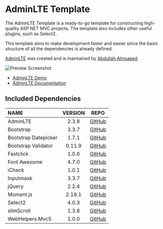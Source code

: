 # AdminLTE Template

The AdminLTE Template is a ready-to-go template for constructing high-quality ASP.NET MVC projects.
The template also includes other useful plugins, such as Select2.

This template aims to make development faster and easier since the basic structure of all the
dependencies is already defined.

[AdminLTE](https://github.com/almasaeed2010/AdminLTE) was created and is maintained
by [Abdullah Almsaeed](https://almsaeedstudio.com/).

![Preview Screenshot](https://raw.githubusercontent.com/c0shea/AdminLTE-Template/master/src/AdminLTE%20Template%20Installer/AdminLTE%20Preview.png)

- [AdminLTE Demo](https://adminlte.io/themes/AdminLTE/index2.html)
- [AdminLTE Documentation](https://adminlte.io/themes/AdminLTE/documentation/index.html)

## Included Dependencies
| NAME | VERSION | REPO |
| :--- | :---: | :---: |
| AdminLTE | 2.3.8 | [GitHub](https://github.com/almasaeed2010/AdminLTE/)
| Bootstrap | 3.3.7 | [GitHub](https://github.com/twbs/bootstrap)
| Bootstrap Datepicker | 1.7.1 | [GitHub](https://github.com/uxsolutions/bootstrap-datepicker/releases)
| Bootstrap Validator | 0.11.9 | [GitHub](https://github.com/1000hz/bootstrap-validator)
| Fastclick | 1.0.6 | [GitHub](https://github.com/ftlabs/fastclick)
| Font Awesome | 4.7.0 | [GitHub](https://github.com/FortAwesome/Font-Awesome)
| iCheck | 1.0.1 | [GitHub](https://github.com/fronteed/iCheck/)
| Inputmask | 3.3.7 | [GitHub](http://github.com/RobinHerbots/jquery.inputmask)
| jQuery | 2.2.4 | [GitHub](https://github.com/jquery/jquery)
| Moment.js | 2.18.1 | [GitHub](https://github.com/moment/moment/)
| Select2 | 4.0.3 | [GitHub](https://github.com/select2/select2)
| slimScroll | 1.3.8 | [GitHub](https://github.com/rochal/jQuery-slimScroll)
| WebHelpers.Mvc5 | 1.0.0 | [GitHub](https://github.com/c0shea/WebHelpers.Mvc5)